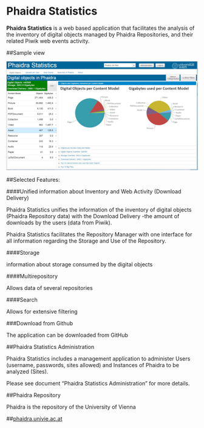 # Phaidra Statistics

**Phaidra Statistics** is a web based application that facilitates the analysis of the inventory of digital objects managed by Phaidra Repositories, and their related Piwik web events activity.

##Sample view

![](sample_view.jpg)

##Selected Features:

####Unified information about Inventory and Web Activity (Download Delivery)

Phaidra Statistics unifies the information of the inventory of digital objects (Phaidra Repository data) with the Download Delivery -the amount of downloads by the users (data from Piwik).

Phaidra Statistics facilitates the Repository Manager with one interface for all information regarding the Storage and Use of the Repository.

####Storage

information about storage consumed by the digital objects

####Multirepository

Allows data of several repositories

####Search

Allows for extensive filtering

###Download from Github

The application can be downloaded from GitHub

##Phaidra Statistics Administration

Phaidra Statistics includes a management application to administer Users (username, passwords, sites allowed) and Instances of Phaidra to be analyzed (Sites).

Please see document “Phaidra Statistics Administration” for more details.

##Phaidra Repository

Phaidra is the repository of the University of Vienna

##[phaidra.univie.ac.at](http://phaidra.univie.ac.at)